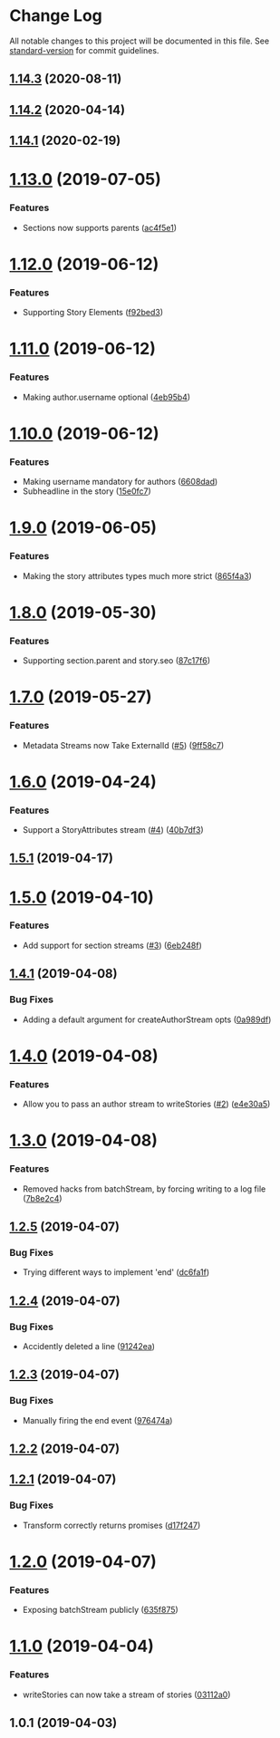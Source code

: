 # Change Log

All notable changes to this project will be documented in this file. See [standard-version](https://github.com/conventional-changelog/standard-version) for commit guidelines.

<a name="1.14.3"></a>
## [1.14.3](https://github.com/gja/@quintype/migration-helpers/compare/v1.14.2...v1.14.3) (2020-08-11)



<a name="1.14.2"></a>
## [1.14.2](https://github.com/gja/@quintype/migration-helpers/compare/v1.14.1...v1.14.2) (2020-04-14)



<a name="1.14.1"></a>
## [1.14.1](https://github.com/gja/@quintype/migration-helpers/compare/v1.14.0...v1.14.1) (2020-02-19)



<a name="1.13.0"></a>
# [1.13.0](https://github.com/gja/@quintype/migration-helpers/compare/v1.12.0...v1.13.0) (2019-07-05)


### Features

* Sections now supports parents ([ac4f5e1](https://github.com/gja/@quintype/migration-helpers/commit/ac4f5e1))



<a name="1.12.0"></a>
# [1.12.0](https://github.com/gja/@quintype/migration-helpers/compare/v1.11.0...v1.12.0) (2019-06-12)


### Features

* Supporting Story Elements ([f92bed3](https://github.com/gja/@quintype/migration-helpers/commit/f92bed3))



<a name="1.11.0"></a>
# [1.11.0](https://github.com/gja/@quintype/migration-helpers/compare/v1.10.0...v1.11.0) (2019-06-12)


### Features

* Making author.username optional ([4eb95b4](https://github.com/gja/@quintype/migration-helpers/commit/4eb95b4))



<a name="1.10.0"></a>
# [1.10.0](https://github.com/gja/@quintype/migration-helpers/compare/v1.9.0...v1.10.0) (2019-06-12)


### Features

* Making username mandatory for authors ([6608dad](https://github.com/gja/@quintype/migration-helpers/commit/6608dad))
* Subheadline in the story ([15e0fc7](https://github.com/gja/@quintype/migration-helpers/commit/15e0fc7))



<a name="1.9.0"></a>
# [1.9.0](https://github.com/gja/@quintype/migration-helpers/compare/v1.8.0...v1.9.0) (2019-06-05)


### Features

* Making the story attributes types much more strict ([865f4a3](https://github.com/gja/@quintype/migration-helpers/commit/865f4a3))



<a name="1.8.0"></a>
# [1.8.0](https://github.com/gja/@quintype/migration-helpers/compare/v1.7.0...v1.8.0) (2019-05-30)


### Features

* Supporting section.parent and story.seo ([87c17f6](https://github.com/gja/@quintype/migration-helpers/commit/87c17f6))



<a name="1.7.0"></a>
# [1.7.0](https://github.com/gja/@quintype/migration-helpers/compare/v1.6.0...v1.7.0) (2019-05-27)


### Features

* Metadata Streams now Take ExternalId ([#5](https://github.com/gja/[@quintype](https://github.com/quintype)/migration-helpers/issues/5)) ([9ff58c7](https://github.com/gja/@quintype/migration-helpers/commit/9ff58c7))



<a name="1.6.0"></a>
# [1.6.0](https://github.com/gja/@quintype/migration-helpers/compare/v1.5.1...v1.6.0) (2019-04-24)


### Features

* Support a StoryAttributes stream ([#4](https://github.com/gja/[@quintype](https://github.com/quintype)/migration-helpers/issues/4)) ([40b7df3](https://github.com/gja/@quintype/migration-helpers/commit/40b7df3))



<a name="1.5.1"></a>
## [1.5.1](https://github.com/gja/@quintype/migration-helpers/compare/v1.5.0...v1.5.1) (2019-04-17)



<a name="1.5.0"></a>
# [1.5.0](https://github.com/gja/@quintype/migration-helpers/compare/v1.4.1...v1.5.0) (2019-04-10)


### Features

* Add support for section streams ([#3](https://github.com/gja/[@quintype](https://github.com/quintype)/migration-helpers/issues/3)) ([6eb248f](https://github.com/gja/@quintype/migration-helpers/commit/6eb248f))



<a name="1.4.1"></a>
## [1.4.1](https://github.com/gja/@quintype/migration-helpers/compare/v1.4.0...v1.4.1) (2019-04-08)


### Bug Fixes

* Adding a default argument for createAuthorStream opts ([0a989df](https://github.com/gja/@quintype/migration-helpers/commit/0a989df))



<a name="1.4.0"></a>
# [1.4.0](https://github.com/gja/@quintype/migration-helpers/compare/v1.3.0...v1.4.0) (2019-04-08)


### Features

* Allow you to pass an author stream to writeStories ([#2](https://github.com/gja/[@quintype](https://github.com/quintype)/migration-helpers/issues/2)) ([e4e30a5](https://github.com/gja/@quintype/migration-helpers/commit/e4e30a5))



<a name="1.3.0"></a>
# [1.3.0](https://github.com/gja/@quintype/migration-helpers/compare/v1.2.5...v1.3.0) (2019-04-08)


### Features

* Removed hacks from batchStream, by forcing writing to a log file ([7b8e2c4](https://github.com/gja/@quintype/migration-helpers/commit/7b8e2c4))



<a name="1.2.5"></a>
## [1.2.5](https://github.com/gja/@quintype/migration-helpers/compare/v1.2.4...v1.2.5) (2019-04-07)


### Bug Fixes

* Trying different ways to implement 'end' ([dc6fa1f](https://github.com/gja/@quintype/migration-helpers/commit/dc6fa1f))



<a name="1.2.4"></a>
## [1.2.4](https://github.com/gja/@quintype/migration-helpers/compare/v1.2.3...v1.2.4) (2019-04-07)


### Bug Fixes

* Accidently deleted a line ([91242ea](https://github.com/gja/@quintype/migration-helpers/commit/91242ea))



<a name="1.2.3"></a>
## [1.2.3](https://github.com/gja/@quintype/migration-helpers/compare/v1.2.2...v1.2.3) (2019-04-07)


### Bug Fixes

* Manually firing the end event ([976474a](https://github.com/gja/@quintype/migration-helpers/commit/976474a))



<a name="1.2.2"></a>
## [1.2.2](https://github.com/gja/@quintype/migration-helpers/compare/v1.2.1...v1.2.2) (2019-04-07)



<a name="1.2.1"></a>
## [1.2.1](https://github.com/gja/@quintype/migration-helpers/compare/v1.2.0...v1.2.1) (2019-04-07)


### Bug Fixes

* Transform correctly returns promises ([d17f247](https://github.com/gja/@quintype/migration-helpers/commit/d17f247))



<a name="1.2.0"></a>
# [1.2.0](https://github.com/gja/@quintype/migration-helpers/compare/v1.1.0...v1.2.0) (2019-04-07)


### Features

* Exposing batchStream publicly ([635f875](https://github.com/gja/@quintype/migration-helpers/commit/635f875))



<a name="1.1.0"></a>
# [1.1.0](https://github.com/gja/@quintype/migration-helpers/compare/v1.0.1...v1.1.0) (2019-04-04)


### Features

* writeStories can now take a stream of stories ([03112a0](https://github.com/gja/@quintype/migration-helpers/commit/03112a0))



<a name="1.0.1"></a>
## 1.0.1 (2019-04-03)
